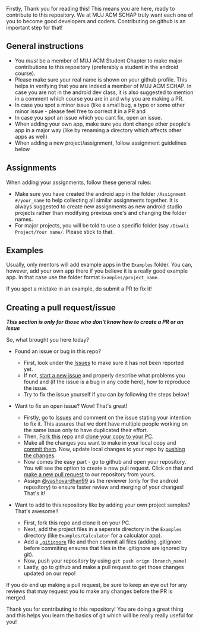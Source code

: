 Firstly, Thank you for reading this! This means you are here, ready to contribute to this repository. We at MUJ ACM SCHAP truly want each one of you to become good developers and coders. Contributing on github is an important step for that!

## General instructions
- You *must* be a member of MUJ ACM Student Chapter to make major contributions to this repository (preferably a student in the android course).
- Please make sure your real name is shown on your github profile. This helps in verifying that you are indeed a member of MUJ ACM SCHAP. In case you are not in the android dev class, it is also suggested to mention in a comment which course you are in and why you are making a PR.
- In case you spot a minor issue (like a small bug, a typo or some other minor issue - please feel free to correct it in a PR and 
- In case you spot an issue which you cant fix, open an issue.
- When adding your own app, make sure you dont change other people's app in a major way (like by renaming a directory which affects other apps as well)
- When adding a new project/assignment, follow assignment guidelines below

## Assignments
When adding your assignments, follow these general rules:
- Make sure you have created the android app in the folder `/Assignment #/your_name` to help collecting all similar assignments together. It is always suggested to create new assignments as new android studio projects rather than modifying previous one's and changing the folder names.
- For major projects, you will be told to use a specific folder (say `/Diwali Project/Your name/`. Please stick to that.

## Examples
Usually, only mentors will add example apps in the `Examples` folder. You can, however, add your own app there if you believe it is a really good example app. In that case use the folder format `Examples/project_name`.

If you spot a mistake in an example, do submit a PR to fix it!

## Creating a pull request/issue
***This section is only for those who don't know how to create a PR or an issue***

So, what brought you here today?
* Found an issue or bug in this repo? 
  * First, look under the [Issues](https://github.com/MUJ-ACM-SCHAP/Android/issues) to make sure it has not been reported yet.
  * If not, [start a new issue](https://github.com/MUJ-ACM-SCHAP/Android/issues/new) and properly describe what problems you found and (if the issue is a bug in any code here), how to reproduce the issue.
  * Try to fix the issue yourself if you can by following the steps below!

* Want to fix an open issue? Wow! That's great! 
  * Firstly, go to [Issues](https://github.com/MUJ-ACM-SCHAP/Android/issues) and comment on the issue stating your intention to fix it. This assures that we dont have multiple people working on the same issue only to have duplicated their effort. 
  * Then, [Fork this repo](https://help.github.com/articles/fork-a-repo/) and [clone your copy to your PC](https://help.github.com/articles/cloning-a-repository/).
  * Make all the changes you want to make in your local copy and [commit them](https://www.digitalocean.com/community/tutorials/how-to-create-a-pull-request-on-github#make-changes-locally). Now, update local changes to your repo by [pushing the changes](https://help.github.com/articles/pushing-to-a-remote/). 
  * Now comes the easy part - go to github and open your repository. You will see the option to create a new pull request. Click on that and [make a new pull request](https://www.digitalocean.com/community/tutorials/how-to-create-a-pull-request-on-github#create-pull-request) to our repository from yours. 
  * Assign [@yashovardhan99](https://github.com/orgs/MUJ-ACM-SCHAP/people/yashovardhan99) as the reviewer (only for the android repository) to ensure faster review and merging of your changes! That's it!

* Want to add to this repository like by adding your own project samples? That's awesome!!
  * First, fork this repo and clone it on your PC. 
   * Next, add the project files in a seperate directory in the `Examples` directory (like `Examples/Calculator` for a calculator app). 
   * Add a [`.gitignore`](https://github.com/github/gitignore/blob/master/Android.gitignore) file and then commit all files (adding .gitignore before commiting ensures that files in the .gitignore are ignored by git).
   * Now, push your repository by using `git push orign [branch_name]`
   * Lastly, go to github and make a pull request to get those changes updated on our repo!
   
If you do end up making a pull request, be sure to keep an eye out for any reviews that may request you to make any changes before the PR is merged.

Thank you for contributing to this repository! You are doing a great thing and this helps you learn the basics of git which will be really really useful for you!
